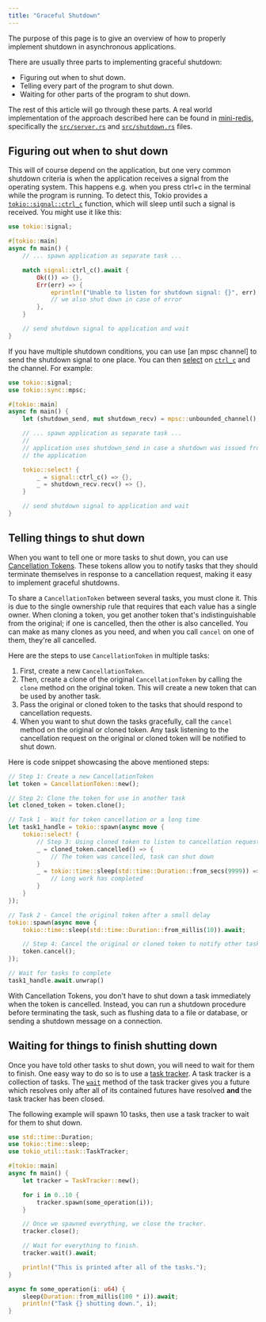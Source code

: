 ```yaml
---
title: "Graceful Shutdown"
---
```


The purpose of this page is to give an overview of how to properly implement
shutdown in asynchronous applications.

There are usually three parts to implementing graceful shutdown:

 * Figuring out when to shut down.
 * Telling every part of the program to shut down.
 * Waiting for other parts of the program to shut down.

The rest of this article will go through these parts. A real world
implementation of the approach described here can be found in [mini-redis],
specifically the [`src/server.rs`][server.rs] and
[`src/shutdown.rs`][shutdown.rs] files.

## Figuring out when to shut down

This will of course depend on the application, but one very common shutdown
criteria is when the application receives a signal from the operating system.
This happens e.g. when you press ctrl+c in the terminal while the program is
running. To detect this, Tokio provides a [`tokio::signal::ctrl_c`][ctrl_c]
function, which will sleep until such a signal is received. You might use it
like this:
```rs
use tokio::signal;

#[tokio::main]
async fn main() {
    // ... spawn application as separate task ...

    match signal::ctrl_c().await {
        Ok(()) => {},
        Err(err) => {
            eprintln!("Unable to listen for shutdown signal: {}", err);
            // we also shut down in case of error
        },
    }

    // send shutdown signal to application and wait
}
```
If you have multiple shutdown conditions, you can use [an mpsc channel] to send
the shutdown signal to one place. You can then [select] on [`ctrl_c`][ctrl_c]
and the channel. For example:
```rs
use tokio::signal;
use tokio::sync::mpsc;

#[tokio::main]
async fn main() {
    let (shutdown_send, mut shutdown_recv) = mpsc::unbounded_channel();

    // ... spawn application as separate task ...
    //
    // application uses shutdown_send in case a shutdown was issued from inside
    // the application

    tokio::select! {
        _ = signal::ctrl_c() => {},
        _ = shutdown_recv.recv() => {},
    }

    // send shutdown signal to application and wait
}
```

## Telling things to shut down

When you want to tell one or more tasks to shut down, you can use [Cancellation 
Tokens][cancellation-tokens]. These tokens allow you to notify tasks that they 
should terminate themselves in response to a cancellation request, making it 
easy to implement graceful shutdowns.

To share a `CancellationToken` between several tasks, you must clone it. This is due 
to the single ownership rule that requires that each value has a single owner. When 
cloning a token, you get another token that's indistinguishable from the original; 
if one is cancelled, then the other is also cancelled. You can make as many clones 
as you need, and when you call `cancel` on one of them, they're all cancelled.

Here are the steps to use `CancellationToken` in multiple tasks:
1. First, create a new `CancellationToken`.
2. Then, create a clone of the original `CancellationToken` by calling the `clone` method on the original token. This will create a new token that can be used by another task.
3. Pass the original or cloned token to the tasks that should respond to cancellation requests.
4. When you want to shut down the tasks gracefully, call the `cancel` method on the original or cloned token. Any task listening to the cancellation request on the original or cloned token will be notified to shut down.


Here is code snippet showcasing the above mentioned steps:

```rs
// Step 1: Create a new CancellationToken
let token = CancellationToken::new();

// Step 2: Clone the token for use in another task
let cloned_token = token.clone();

// Task 1 - Wait for token cancellation or a long time
let task1_handle = tokio::spawn(async move {
    tokio::select! {
        // Step 3: Using cloned token to listen to cancellation requests
        _ = cloned_token.cancelled() => {
            // The token was cancelled, task can shut down
        }
        _ = tokio::time::sleep(std::time::Duration::from_secs(9999)) => {
            // Long work has completed
        }
    }
});

// Task 2 - Cancel the original token after a small delay
tokio::spawn(async move {
    tokio::time::sleep(std::time::Duration::from_millis(10)).await;

    // Step 4: Cancel the original or cloned token to notify other tasks about shutting down gracefully
    token.cancel();
});

// Wait for tasks to complete
task1_handle.await.unwrap()
```

With Cancellation Tokens, you don't have to shut down a task immediately when 
the token is cancelled. Instead, you can run a shutdown procedure before 
terminating the task, such as flushing data to a file or database, or sending 
a shutdown message on a connection.

## Waiting for things to finish shutting down

Once you have told other tasks to shut down, you will need to wait for them to
finish. One easy way to do so is to use a [task tracker]. A task tracker is a
collection of tasks. The [`wait`] method of the task tracker gives you a future
which resolves only after all of its contained futures have resolved **and**
the task tracker has been closed.

The following example will spawn 10 tasks, then use a task tracker to wait for
them to shut down.

```rs
use std::time::Duration;
use tokio::time::sleep;
use tokio_util::task::TaskTracker;

#[tokio::main]
async fn main() {
    let tracker = TaskTracker::new();

    for i in 0..10 {
        tracker.spawn(some_operation(i));
    }

    // Once we spawned everything, we close the tracker.
    tracker.close();

    // Wait for everything to finish.
    tracker.wait().await;

    println!("This is printed after all of the tasks.");
}

async fn some_operation(i: u64) {
    sleep(Duration::from_millis(100 * i)).await;
    println!("Task {} shutting down.", i);
}
```

[ctrl_c]: https://docs.rs/tokio/1/tokio/signal/fn.ctrl_c.html
[task tracker]: https://docs.rs/tokio-util/latest/tokio_util/task/task_tracker
[`wait`]: https://docs.rs/tokio-util/latest/tokio_util/task/task_tracker/struct.TaskTracker.html#method.wait
[select]: https://docs.rs/tokio/1/tokio/macro.select.html
[cancellation-tokens]: https://docs.rs/tokio-util/latest/tokio_util/sync/struct.CancellationToken.html
[watch]: https://docs.rs/tokio/1/tokio/sync/watch/index.html
[shutdown.rs]: https://github.com/tokio-rs/mini-redis/blob/master/src/shutdown.rs
[server.rs]: https://github.com/tokio-rs/mini-redis/blob/master/src/server.rs
[mini-redis]: https://github.com/tokio-rs/mini-redis/

